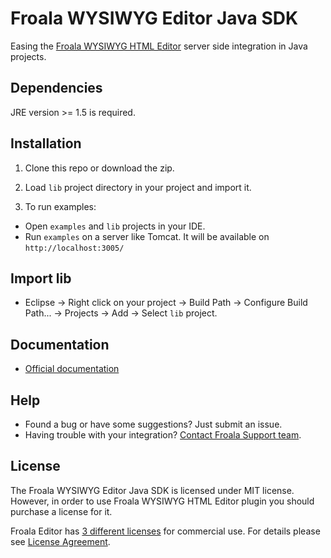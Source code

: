 # Froala WYSIWYG Editor Java SDK

Easing the [Froala WYSIWYG HTML Editor](https://github.com/froala/wysiwyg-editor) server side integration in Java projects.

## Dependencies

JRE version >= 1.5 is required.

## Installation

1. Clone this repo or download the zip.

2. Load `lib` project directory in your project and import it.

3. To run examples:

 * Open `examples` and `lib` projects in your IDE.
 * Run `examples` on a server like Tomcat. It will be available on `http://localhost:3005/`

## Import lib

 * Eclipse -> Right click on your project -> Build Path -> Configure Build Path... -> Projects -> Add -> Select `lib` project.

## Documentation

 * [Official documentation](https://www.froala.com/wysiwyg-editor/docs/sdks/java)

## Help
- Found a bug or have some suggestions? Just submit an issue.
- Having trouble with your integration? [Contact Froala Support team](http://froala.dev/wysiwyg-editor/contact).


## License

The Froala WYSIWYG Editor Java SDK is licensed under MIT license. However, in order to use Froala WYSIWYG HTML Editor plugin you should purchase a license for it.

Froala Editor has [3 different licenses](http://froala.com/wysiwyg-editor/pricing) for commercial use.
For details please see [License Agreement](http://froala.com/wysiwyg-editor/terms).
